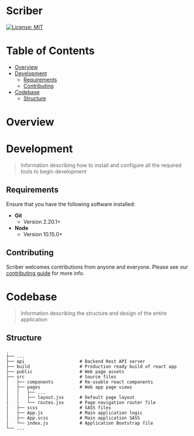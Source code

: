 # Scriber
[![License: MIT](https://img.shields.io/badge/License-MIT-yellow.svg)](/LICENSE.md)

# Table of Contents
* [Overview](#overview)
* [Development](#development)
    * [Requirements](#requirements)
    * [Contributing](#contributing)
* [Codebase](#codebase)
    * [Structure](#structure)

# Overview

# Development
> Information describing how to install and configure all the required tools to begin development

## Requirements
Ensure that you have the following software installed:

- **Git**
    - Version 2.20.1+
- **Node**
    - Version 10.15.0+

## Contributing
Scriber welcomes contributions from anyone and everyone. Please see our [contributing guide](/CONTRIBUTING.md) for more info.

# Codebase
> Information describing the structure and design of the entire application

## Structure
    .
    ├── ...
    ├── api                     # Backend Rest API server
    ├── build                   # Production ready build of react app
    ├── public                  # Web page assets
    ├── src                     # Source files
    │   ├── components          # Re-usable react components
    │   ├── pages               # Web app page views
    |   │   ├── ...
    │   │   ├── layout.jsx      # Default page layout
    |   |   └── routes.jsx      # Page navigation router file
    │   ├── scss                # SASS files
    │   ├── App.js              # Main application logic
    │   ├── App.scss            # Main application SASS
    |   └── index.js            # Application Bootstrap file
    └── ...
